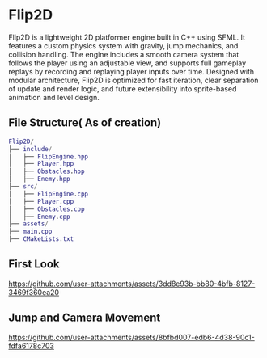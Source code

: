 # Flip2D
Flip2D is a lightweight 2D platformer engine built in C++ using SFML. It features a custom physics system with gravity, jump mechanics, and collision handling. The engine includes a smooth camera system that follows the player using an adjustable view, and supports full gameplay replays by recording and replaying player inputs over time. Designed with modular architecture, Flip2D is optimized for fast iteration, clear separation of update and render logic, and future extensibility into sprite-based animation and level design.

## File Structure( As of creation)
```m
Flip2D/
├── include/
│   ├── FlipEngine.hpp
│   ├── Player.hpp
│   ├── Obstacles.hpp
│   ├── Enemy.hpp
├── src/
│   ├── FlipEngine.cpp
│   ├── Player.cpp
│   ├── Obstacles.cpp
│   ├── Enemy.cpp
├── assets/            
├── main.cpp
├── CMakeLists.txt    
```

## First Look
https://github.com/user-attachments/assets/3dd8e93b-bb80-4bfb-8127-3469f360ea20

## Jump and Camera Movement
https://github.com/user-attachments/assets/8bfbd007-edb6-4d38-90c1-fdfa6178c703


